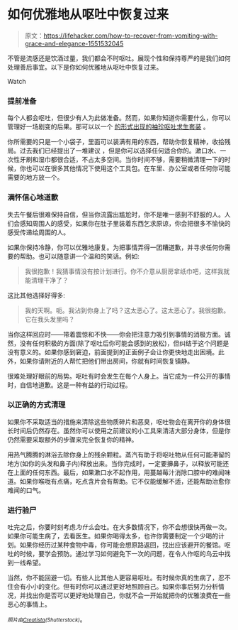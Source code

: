 # 如何优雅地从呕吐中恢复过来

> 原文：<https://lifehacker.com/how-to-recover-from-vomiting-with-grace-and-elegance-1551532045>

不管是流感还是饮酒过量，我们都会不时呕吐。展现个性和保持尊严的是我们如何处理善后事宜。以下是你如何优雅地从呕吐中恢复过来。

Watch

### 提前准备

每个人都会呕吐，但很少有人为此做准备。然而，如果你知道你需要什么，你可以管理好一场剧变的后果。那可以以一个 [的形式出现的袖珍呕吐求生套装](https://lifehacker.com/make-a-pocket-sized-vomit-survival-kit-for-when-you-une-1542431062) 。

你所需要的只是一个小袋子，里面可以装满有用的东西，帮助你恢复精神，收拾残局。过去我们已经提出了一堆建议 ，但是你可以选择任何适合你的。漱口水、一次性牙刷和湿巾都很合适，不占太多空间。当你时间不够，需要稍微清理一下的时候，你也可以在很多其他情况下使用这个工具包。在车里、办公室或者任何你可能需要的地方放一个。

### 满怀信心地道歉

失去午餐后很难保持自信，但当你流露出尴尬时，你不是唯一感到不舒服的人。人们会感知周围人的感受，如果你在肚子里装着东西乞求原谅，你会把很多不愉快的感受传递给周围的人。

如果你保持冷静，你可以优雅地康复。为把事情弄得一团糟道歉，并寻求任何你需要的帮助。也可以随意讲一个温和的笑话。例如:

> 我很抱歉！我猜事情没有按计划进行。你不介意从厨房拿纸巾吧，这样我就能清理干净了？

这比其他选择好得多:

> 我的天啊。呃。我沾到你身上了吗？这太恶心了。这太恶心了。我很抱歉。它在我头发里吗？

当你这样回应时——带着震惊和不快——你会把注意力吸引到事情的消极方面。诚然，没有任何积极的方面(除了呕吐后你可能会感到的放松)，但纠结于这个问题是没有意义的。如果你感到窘迫，前面提到的正面例子会让你更快地走出困境。此外，如果你请附近的人帮忙把他们带出房间，你就有时间恢复镇静。

很难处理好眼前的局势。呕吐有时会发生在每个人身上。当它成为一件公开的事情时，自信地道歉。这是一种有益的行动过程。

### 以正确的方式清理

如果你不采取适当的措施来清除这些物质碎片和恶臭，呕吐物会在离开你的身体很长时间后仍然存在。虽然你可以使用之前建议的小工具来清洁大部分身体，但是你仍然需要采取额外的步骤来完全恢复你的精神。

用热气腾腾的淋浴去除你身上的残余颗粒。蒸汽有助于将呕吐物从任何可能滞留的地方(如你的头发和鼻子内)释放出来。当你完成时，一定要擤鼻子，以释放可能还在上面的任何东西。最后，如果漱口水不起作用，用蔓越莓汁消除口腔中的难闻味道。如果你喉咙有点痛，吃点含片会有帮助。它不仅能缓解不适，还能帮助治愈你难闻的口气。

### 进行验尸

吐完之后，你要时刻考虑*为什么*会吐。在大多数情况下，你不会想很快再做一次。如果你可能生病了，去看医生。如果你喝得太多，也许你需要制定一个少喝的计划。如果你经历过某种食物中毒，你可能会想原路返回，找出应该避开的餐馆。呕吐的时候，要学会预防。通过学习如何避免下一次的问题，在令人作呕的乌云中找到一线希望。

当然，你不能回避一切。有些人比其他人更容易呕吐。有时候你真的生病了，忍不住会有小小的变化。但有时你可以通过更好地照顾自己。如果你事后努力分析情况，并找出你是否可以更好地处理自己，你就不会一开始就把你的优雅浪费在一些恶心的事情上。

*<small>照片由</small>*[*<small>Creatista</small>*](http://www.shutterstock.com/pic.mhtml?id=18341680)*<small>(Shutterstock)</small>*。